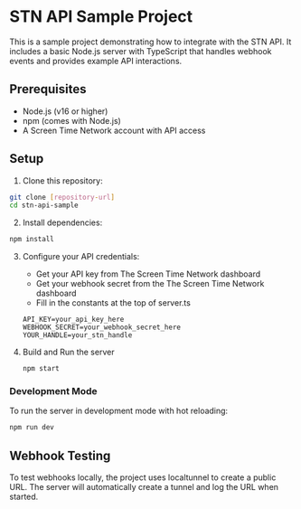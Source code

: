 # STN API Sample Project

This is a sample project demonstrating how to integrate with the STN API. It includes a basic Node.js server with TypeScript that handles webhook events and provides example API interactions.

## Prerequisites

- Node.js (v16 or higher)
- npm (comes with Node.js)
- A Screen Time Network account with API access

## Setup

1. Clone this repository:

```bash
git clone [repository-url]
cd stn-api-sample
```

2. Install dependencies:

```bash
npm install
```

3. Configure your API credentials:

   - Get your API key from The Screen Time Network dashboard
   - Get your webhook secret from the The Screen Time Network dashboard
   - Fill in the constants at the top of server.ts

   ```
   API_KEY=your_api_key_here
   WEBHOOK_SECRET=your_webhook_secret_here
   YOUR_HANDLE=your_stn_handle
   ```

4. Build and Run the server

   ```
   npm start
   ```

### Development Mode

To run the server in development mode with hot reloading:

```bash
npm run dev
```

## Webhook Testing

To test webhooks locally, the project uses localtunnel to create a public URL. The server will automatically create a tunnel and log the URL when started.
